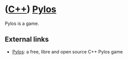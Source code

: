 # ([C++](Cpp.md)) [Pylos](CppPylos.md)

Pylos is a game.

## External links

 * [Pylos](https://github.com/richelbilderbeek/Pylos): a free, libre and open source C++ Pylos game